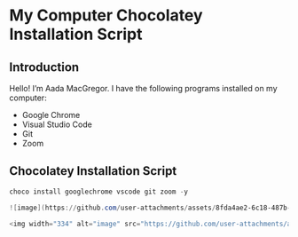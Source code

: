 # My Computer Chocolatey Installation Script

## Introduction
Hello! I’m Aada MacGregor. I have the following programs installed on my computer:
- Google Chrome
- Visual Studio Code
- Git
- Zoom

## Chocolatey Installation Script
```powershell
choco install googlechrome vscode git zoom -y

![image](https://github.com/user-attachments/assets/8fda4ae2-6c18-487b-9af6-184b6023aea6)

<img width="334" alt="image" src="https://github.com/user-attachments/assets/641641bd-27fc-43a5-891b-0f250b54b5f7">


